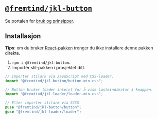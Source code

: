 # [`@fremtind/jkl-button`](https://jokul.fremtind.no/komponenter/buttons)

Se portalen for [bruk og prinsipper](https://jokul.fremtind.no/komponenter/buttons).

## Installasjon

**Tips:** om du bruker [React-pakken](../button-react/) trenger du ikke installere denne pakken direkte.

1. `npm i @fremtind/jkl-button`.
2. Importér stil-pakken i prosjektet ditt.

```js
// Importer stilark via JavaScript med CSS-loader.
import "@fremtind/jkl-button/button.min.css";

// Button bruker loader internt for å vise lasteindikator i knappen.
import "@fremtind/jkl-loader/loader.min.css";
```

```scss
// Eller importer stilark via SCSS.
@use "@fremtind/jkl-button/button";
@use "@fremtind/jkl-loader/loader";
```
